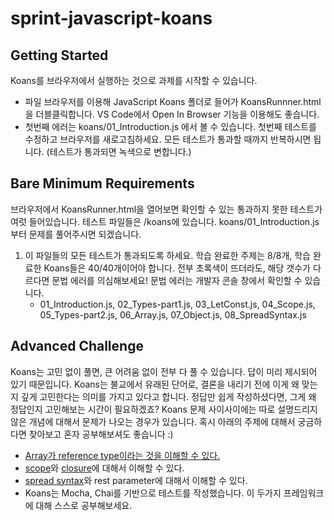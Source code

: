 # sprint-javascript-koans

## Getting Started
Koans를 브라우저에서 실행하는 것으로 과제를 시작할 수 있습니다.
- 파일 브라우저를 이용해 JavaScript Koans 폴더로 들어가 KoansRunnner.html을 더블클릭합니다. VS Code에서 Open In Browser 기능을 이용해도 좋습니다.
- 첫번째 에러는 koans/01_Introduction.js 에서 볼 수 있습니다. 첫번째 테스트를 수정하고 브라우저를 새로고침하세요. 모든 테스트가 통과할 때까지 반복하시면 됩니다. (테스트가 통과되면 녹색으로 변합니다.)

## Bare Minimum Requirements
브라우저에서 KoansRunner.html을 열어보면 확인할 수 있는 통과하지 못한 테스트가 여럿 들어있습니다. 테스트 파일들은 /koans에 있습니다. koans/01_Introduction.js 부터 문제를 풀어주시면 되겠습니다.

1. 이 파일들의 모든 테스트가 통과되도록 하세요.
학습 완료한 주제는 8/8개, 학습 완료한 Koans들은 40/40개이어야 합니다. 전부 초록색이 뜨더라도, 해당 갯수가 다르다면 문법 에러를 의심해보세요!
문법 에러는 개발자 콘솔 창에서 확인할 수 있습니다. 
   - 01_Introduction.js, 02_Types-part1.js, 03_LetConst.js, 04_Scope.js, 05_Types-part2.js, 06_Array.js, 07_Object.js, 08_SpreadSyntax.js
   
## Advanced Challenge

Koans는 고민 없이 풀면, 큰 어려움 없이 전부 다 풀 수 있습니다. 답이 미리 제시되어 있기 때문입니다. Koans는 불교에서 유래된 단어로, 결론을 내리기 전에 이게 왜 맞는지 깊게 고민한다는 의미를 가지고 있다고 합니다. 정답만 쉽게 작성하셨다면, 그게 왜 정답인지 고민해보는 시간이 필요하겠죠? Koans 문제 사이사이에는 따로 설명드리지 않은 개념에 대해서 문제가 나오는 경우가 있습니다. 혹시 아래의 주제에 대해서 궁금하다면 찾아보고 혼자 공부해보셔도 좋습니다 :)

- [Array가 reference type이라는 것을 이해할 수 있다.](https://www.javascripttutorial.net/javascript-data-types/)
- [scope](https://velog.io/@gil0127/JS-%EC%8A%A4%EC%BD%94%ED%94%84-Scope)와 [closure](https://velog.io/@gil0127/JS-%ED%81%B4%EB%A1%9C%EC%A0%80)에 대해서 이해할 수 있다.
- [spread syntax](https://developer.mozilla.org/en-US/docs/Web/JavaScript/Reference/Operators/Spread_syntax)와 rest parameter에 대해서 이해할 수 있다.
- Koans는 Mocha, Chai를 기반으로 테스트를 작성했습니다. 이 두가지 프레임워크에 대해 스스로 공부해보세요.
